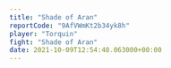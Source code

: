 ```yaml
---
title: "Shade of Aran"
reportCode: "9AfVWmKt2b34yk8h"
player: "Torquin"
fight: "Shade of Aran"
date: 2021-10-09T12:54:48.063000+00:00
---
```

